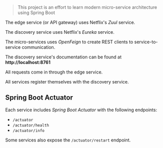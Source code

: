 > This project is an effort to learn modern micro-service architecture using Spring Boot

The edge service (or API gateway) uses Netflix's _Zuul_ service.

The discovery service uses Netflix's _Eureka_ service.

The micro-services uses _OpenFeign_ to create REST clients to service-to-service communication.

The discovery service's documentation can be found at **http://localhost:8761**

All requests come in through the edge service.

All services register themselves with the discovery service.

## Spring Boot Actuator
Each service includes _Spring Boot Actuator_ with the following endpoints:
* `/actuator`
* `/actuator/health`
* `/actuator/info`

Some services also expose the `/actuator/restart` endpoint.
